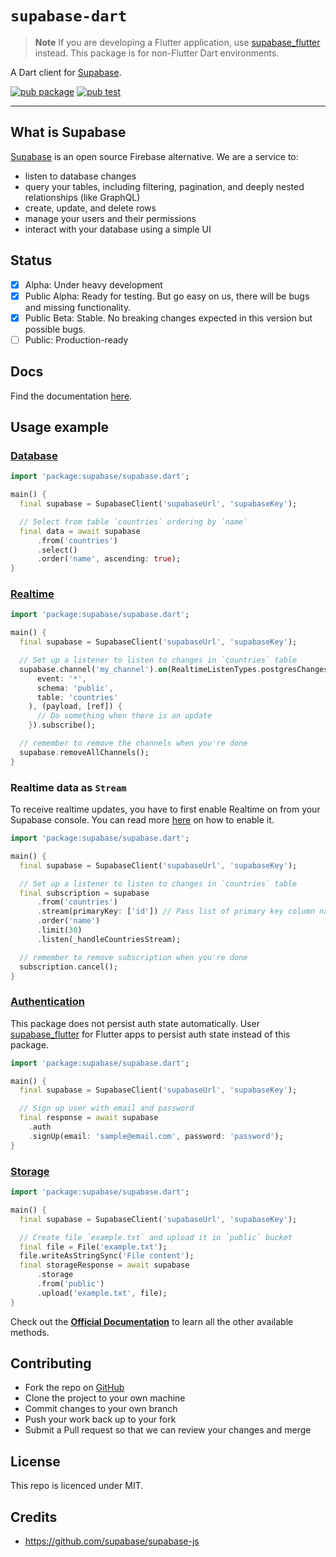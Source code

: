 # `supabase-dart`

> **Note**
> If you are developing a Flutter application, use [supabase_flutter](https://pub.dev/packages/supabase_flutter) instead. This package is for non-Flutter Dart environments.

A Dart client for [Supabase](https://supabase.io/).

[![pub package](https://img.shields.io/pub/v/supabase.svg)](https://pub.dev/packages/supabase)
[![pub test](https://github.com/supabase/supabase-dart/workflows/Test/badge.svg)](https://github.com/supabase/supabase-dart/actions?query=workflow%3ATest)

---

## What is Supabase

[Supabase](https://supabase.io/docs/) is an open source Firebase alternative. We are a service to:

- listen to database changes
- query your tables, including filtering, pagination, and deeply nested relationships (like GraphQL)
- create, update, and delete rows
- manage your users and their permissions
- interact with your database using a simple UI

## Status

- [x] Alpha: Under heavy development
- [x] Public Alpha: Ready for testing. But go easy on us, there will be bugs and missing functionality.
- [x] Public Beta: Stable. No breaking changes expected in this version but possible bugs.
- [ ] Public: Production-ready

## Docs

Find the documentation [here](https://supabase.io/docs/reference/dart/initializing).

## Usage example

### [Database](https://supabase.io/docs/guides/database)

```dart
import 'package:supabase/supabase.dart';

main() {
  final supabase = SupabaseClient('supabaseUrl', 'supabaseKey');

  // Select from table `countries` ordering by `name`
  final data = await supabase
      .from('countries')
      .select()
      .order('name', ascending: true);
}
```

### [Realtime](https://supabase.io/docs/guides/database#realtime)

```dart
import 'package:supabase/supabase.dart';

main() {
  final supabase = SupabaseClient('supabaseUrl', 'supabaseKey');

  // Set up a listener to listen to changes in `countries` table
  supabase.channel('my_channel').on(RealtimeListenTypes.postgresChanges, ChannelFilter(
      event: '*',
      schema: 'public',
      table: 'countries'
    ), (payload, [ref]) {
      // Do something when there is an update
    }).subscribe();

  // remember to remove the channels when you're done
  supabase.removeAllChannels();
}
```

### Realtime data as `Stream`

To receive realtime updates, you have to first enable Realtime on from your Supabase console. You can read more [here](https://supabase.io/docs/guides/api#managing-realtime) on how to enable it.

```dart
import 'package:supabase/supabase.dart';

main() {
  final supabase = SupabaseClient('supabaseUrl', 'supabaseKey');

  // Set up a listener to listen to changes in `countries` table
  final subscription = supabase
      .from('countries')
      .stream(primaryKey: ['id']) // Pass list of primary key column names
      .order('name')
      .limit(30)
      .listen(_handleCountriesStream);

  // remember to remove subscription when you're done
  subscription.cancel();
}
```

### [Authentication](https://supabase.io/docs/guides/auth)

This package does not persist auth state automatically. User [supabase_flutter](https://pub.dev/packages/supabase_flutter) for Flutter apps to persist auth state instead of this package.

```dart
import 'package:supabase/supabase.dart';

main() {
  final supabase = SupabaseClient('supabaseUrl', 'supabaseKey');

  // Sign up user with email and password
  final response = await supabase
    .auth
    .signUp(email: 'sample@email.com', password: 'password');
}
```

### [Storage](https://supabase.io/docs/guides/storage)

```dart
import 'package:supabase/supabase.dart';

main() {
  final supabase = SupabaseClient('supabaseUrl', 'supabaseKey');

  // Create file `example.txt` and upload it in `public` bucket
  final file = File('example.txt');
  file.writeAsStringSync('File content');
  final storageResponse = await supabase
      .storage
      .from('public')
      .upload('example.txt', file);
}
```

Check out the [**Official Documentation**](https://supabase.com/docs/reference/dart/) to learn all the other available methods.


## Contributing

- Fork the repo on [GitHub](https://github.com/supabase/supabase-dart)
- Clone the project to your own machine
- Commit changes to your own branch
- Push your work back up to your fork
- Submit a Pull request so that we can review your changes and merge

## License

This repo is licenced under MIT.

## Credits

- https://github.com/supabase/supabase-js
